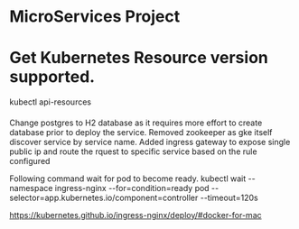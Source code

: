 # MicroServices Project

# Get Kubernetes Resource version supported.
  kubectl api-resources





####
Change postgres to H2 database as it requires more effort to create database prior to deploy the service.
Removed zookeeper as gke itself discover service by service name.
Added ingress gateway to expose single public ip and route the rquest to specific service based on the rule configured



Following command wait for pod to become ready.
kubectl wait --namespace ingress-nginx --for=condition=ready pod --selector=app.kubernetes.io/component=controller --timeout=120s

https://kubernetes.github.io/ingress-nginx/deploy/#docker-for-mac